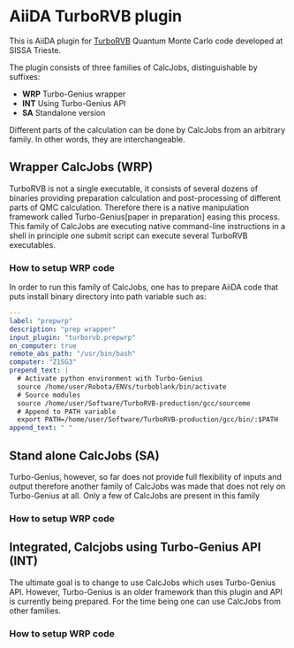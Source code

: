 # AiiDA TurboRVB plugin

This is AiiDA plugin for [TurboRVB] Quantum Monte Carlo code developed at SISSA Trieste.

The plugin consists of three families of CalcJobs, distinguishable by suffixes:

 - **WRP** Turbo-Genius wrapper
 - **INT** Using Turbo-Genius API
 - **SA** Standalone version

Different parts of the calculation can be done by CalcJobs from an arbitrary family. In other words, they are interchangeable.

## Wrapper CalcJobs (WRP)

TurboRVB is not a single executable, it consists of several dozens of binaries providing preparation calculation and post-processing of different parts of QMC calculation. Therefore there is a native manipulation framework called Turbo-Genius[paper in preparation] easing this process. This family of CalcJobs are executing native command-line instructions in a shell in principle one submit script can execute several TurboRVB executables.

### How to setup WRP code

In order to run this family of CalcJobs, one has to prepare AiiDA code that puts install binary directory into path variable such as:

```yaml
---
label: "prepwrp"
description: "prep wrapper"
input_plugin: "turborvb.prepwrp"
on_computer: true
remote_abs_path: "/usr/bin/bash"
computer: "Z15G3"
prepend_text: |
  # Activate python environment with Turbo-Genius
  source /home/user/Robota/ENVs/turboblank/bin/activate
  # Source modules
  source /home/user/Software/TurboRVB-production/gcc/sourceme
  # Append to PATH variable
  export PATH=/home/user/Software/TurboRVB-production/gcc/bin/:$PATH
append_text: " "

```


## Stand alone CalcJobs (SA)

Turbo-Genius, however, so far does not provide full flexibility of inputs and output therefore another family of CalcJobs was made that does not rely on Turbo-Genius at all. Only a few of CalcJobs are present in this family

### How to setup WRP code

## Integrated, Calcjobs using Turbo-Genius API (INT)

The ultimate goal is to change to use CalcJobs which uses Turbo-Genius API. However, Turbo-Genius is an older framework than this plugin and API is currently being prepared. For the time being one can use CalcJobs from other families.

### How to setup WRP code

[TurboRVB]: https://people.sissa.it/~sorella/TurboRVB_Manual/build/html/index.html
